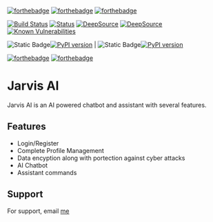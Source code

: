 [![forthebadge](https://forthebadge.com/images/badges/made-in-python.svg)](https://forthebadge.com)
[![forthebadge](https://forthebadge.com/images/badges/python-3.12.svg)](https://forthebadge.com)
[![forthebadge](https://forthebadge.com/images/badges/platform-windows.svg)](https://forthebadge.com)

[![Build Status](https://img.shields.io/endpoint.svg?url=https%3A%2F%2Factions-badge.atrox.dev%2FPaulStudios%2FJarvisAI%2Fbadge%3Fref%3Dmain&style=flat)](https://actions-badge.atrox.dev/PaulStudios/JarvisAI/goto?ref=main)
[![Status](https://ci.appveyor.com/api/projects/status/github/gruntjs/grunt?branch=master&svg=true&width=300)](https://github.com/PaulStudios/JarvisAI)
[![DeepSource](https://app.deepsource.com/gh/PaulStudios/JarvisAI.svg/?label=active+issues&show_trend=false&token=T8aMhvJzN7ljJMoxCN_N3ej4)](https://app.deepsource.com/gh/PaulStudios/JarvisAI/)
[![DeepSource](https://app.deepsource.com/gh/PaulStudios/JarvisAI.svg/?label=resolved+issues&show_trend=false&token=T8aMhvJzN7ljJMoxCN_N3ej4)](https://app.deepsource.com/gh/PaulStudios/JarvisAI/)
[![Known Vulnerabilities](https://snyk.io/test/github/PaulStudios/JarvisAI/badge.svg)](https://snyk.io/test/github/PaulStudios/JarvisAI)

![Static Badge](https://img.shields.io/badge/Backend-%20ChatbotAPI-blue?style=flat&logo=dependabot)[![PyPI version](https://badge.fury.io/py/ChatbotAPI.svg)](https://badge.fury.io/py/ChatbotAPI) | 
![Static Badge](https://img.shields.io/badge/Database-PostgresSQL-blue?logo=gitlab)[![PyPI version](https://badge.fury.io/py/psycopg2.svg)](https://badge.fury.io/py/psycopg2)


[![forthebadge](https://forthebadge.com/images/featured/featured-built-with-love.svg)](https://forthebadge.com)
[![forthebadge](https://forthebadge.com/images/featured/featured-powered-by-electricity.svg)](https://forthebadge.com)


# Jarvis AI

Jarvis AI is an AI powered chatbot and assistant with several features.



## Features

- Login/Register
- Complete Profile Management
- Data encyption along with portection against cyber attacks
- AI Chatbot
- Assistant commands


## Support

For support, email [me](mailto:indradip.paul@outlook.com)


